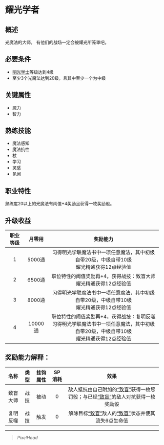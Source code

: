 # 耀光学者

## 概述

光魔法的大师， 有他们的战场一定会被耀光所笼罩吧。

## 必要条件

* <a href="../lightBachelor" target="_blank">明光学士</a>等级达到4级
* 至少3个光魔法达到20级，且其中至少一个为中级

## 关键属性

* 魔力
* 智力

## 熟练技能

* 魔法感知
* 魔法抗性
* 杖
* 学习
* 灵感
* 见闻
  
## 职业特性

熟练度20以上的光魔法有阈值+4奖励且获得一枚奖励骰。

## 升级收益

职业等级|月零用|奖励能力
:--:|:--:|:--:
1|5000通|习得明光学联魔法书中一项任意魔法，其中初级自带20级，中级自带10级<br>耀光精通获得12点经验值
2|6500通|职位特性的阈值奖励再+4，获得战技：致盲大师<br>耀光精通获得12点经验值
3|8000通|习得明光学联魔法书中一项任意魔法，其中初级自带20级，中级自带10级<br>耀光精通获得12点经验值
4|10000通|职位特性的阈值奖励再+4，获得战技：复明反噬<br>习得明光学联魔法书中一项任意魔法，其中初级自带20级，中级自带10级<br>耀光精通获得12点经验值

## 奖励能力解释：

名称|类型|挂钩属性|SP消耗|效果
:--:|:--:|:--:|:--:|:--:
致盲大师|战技|被动|0|敌人抵抗由自己附加的<a href="../../../../status/normal/#致盲" target="_blank">“致盲”</a>获得一枚惩罚骰；与已经<a href="../../../../status/normal/#致盲" target="_blank">“致盲”</a>的敌人对抗获得一枚奖励骰
复明反噬|战技|触发|0|解除目标<a href="../../../../status/normal/#致盲" target="_blank">“致盲”</a>敌人的<a href="../../../../status/normal/#致盲" target="_blank">“致盲”</a>状态并使其流失6点生命值

---

> *PixelHead*